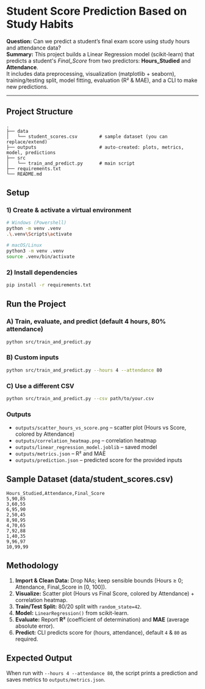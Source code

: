 # Student Score Prediction Based on Study Habits

**Question:** Can we predict a student’s final exam score using study hours and attendance data?  
**Summary:** This project builds a Linear Regression model (scikit-learn) that predicts a student's *Final_Score* from two predictors: **Hours_Studied** and **Attendance**.  
It includes data preprocessing, visualization (matplotlib + seaborn), training/testing split, model fitting, evaluation (R² & MAE), and a CLI to make new predictions.

---

## Project Structure

```
.
├── data
│   └── student_scores.csv        # sample dataset (you can replace/extend)
├── outputs                       # auto-created: plots, metrics, model, predictions
├── src
│   └── train_and_predict.py      # main script
├── requirements.txt
└── README.md
```

## Setup

### 1) Create & activate a virtual environment 
```bash
# Windows (Powershell)
python -m venv .venv
.\.venv\Scripts\activate

# macOS/Linux
python3 -m venv .venv
source .venv/bin/activate
```

### 2) Install dependencies
```bash
pip install -r requirements.txt
```

## Run the Project

### A) Train, evaluate, and predict (default 4 hours, 80% attendance)
```bash
python src/train_and_predict.py
```

### B) Custom inputs
```bash
python src/train_and_predict.py --hours 4 --attendance 80
```

### C) Use a different CSV
```bash
python src/train_and_predict.py --csv path/to/your.csv
```

### Outputs
- `outputs/scatter_hours_vs_score.png` – scatter plot (Hours vs Score, colored by Attendance)
- `outputs/correlation_heatmap.png` – correlation heatmap
- `outputs/linear_regression_model.joblib` – saved model
- `outputs/metrics.json` – R² and MAE
- `outputs/prediction.json` – predicted score for the provided inputs

## Sample Dataset (data/student_scores.csv)

```
Hours_Studied,Attendance,Final_Score
5,90,85
3,60,55
6,95,90
2,50,45
8,98,95
4,70,65
7,92,88
1,40,35
9,96,97
10,99,99
```

## Methodology

1. **Import & Clean Data:** Drop NAs; keep sensible bounds (Hours ≥ 0; Attendance, Final_Score in [0, 100]).  
2. **Visualize:** Scatter plot (Hours vs Final Score, colored by Attendance) + correlation heatmap.  
3. **Train/Test Split:** 80/20 split with `random_state=42`.  
4. **Model:** `LinearRegression()` from scikit-learn.  
5. **Evaluate:** Report **R²** (coefficient of determination) and **MAE** (average absolute error).  
6. **Predict:** CLI predicts score for (hours, attendance), default `4` & `80` as required.

## Expected Output
When run with `--hours 4 --attendance 80`, the script prints a prediction and saves metrics to `outputs/metrics.json`.

